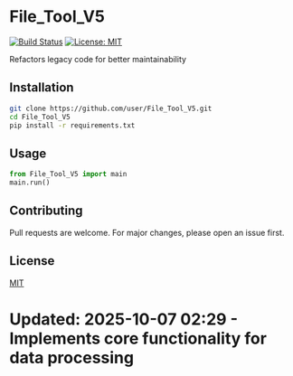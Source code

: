 # File_Tool_V5

[![Build Status](https://img.shields.io/badge/build-passing-brightgreen.svg)]()
[![License: MIT](https://img.shields.io/badge/License-MIT-yellow.svg)]()

Refactors legacy code for better maintainability

## Installation

```bash
git clone https://github.com/user/File_Tool_V5.git
cd File_Tool_V5
pip install -r requirements.txt
```

## Usage

```python
from File_Tool_V5 import main
main.run()
```

## Contributing

Pull requests are welcome. For major changes, please open an issue first.

## License

[MIT](LICENSE)
# Updated: 2025-10-07 02:29 - Implements core functionality for data processing
